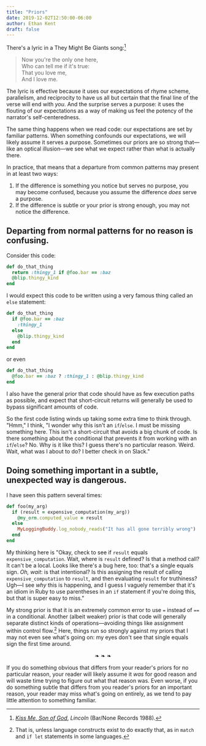 ```yaml
---
title: "Priors"
date: 2019-12-02T12:50:00-06:00
author: Ethan Kent
draft: false
---
```


There's a lyric in a They Might Be Giants song:[^tmbg]

> Now you're the only one here,<br>
> Who can tell me if it's true:<br>
> That you love me,<br>
> And I love me.

[^tmbg]: [_Kiss Me, Son of God_](https://youtu.be/gLcp8Dm-ejU?t=67), _Lincoln_ (Bar/None Records 1988).

The lyric is effective because it uses our expectations of rhyme scheme,
parallelism, and reciprocity to have us all but certain that the final line
of the verse will end with _you_. And the surprise serves a purpose: it uses
the flouting of our expectations as a way of making us feel the potency of
the narrator's self-centeredness.

The same thing happens when we read code: our expectations are set by
familiar patterns. When something confounds our expectations, we will likely
assume it serves a purpose. Sometimes our priors are so strong that—like an
optical illusion—we see what we expect rather than what is actually there.

In practice, that means that a departure from common patterns may present in
at least two ways:

1. If the difference is something you notice but serves no purpose, you may
   become confused, because you assume the difference _does_ serve a purpose.
2. If the difference is subtle or your prior is strong enough, you may not
   notice the difference.

## Departing from normal patterns for no reason is confusing.

Consider this code:

```ruby
def do_that_thing
  return :thingy_1 if @foo.bar == :baz
  @blip.thingy_kind
end
```

I would expect this code to be written using a very famous thing called an
`else` statement:

```ruby
def do_that_thing
  if @foo.bar == :baz
    :thingy_1
  else
    @blip.thingy_kind
  end
end
```

or even

```ruby
def do_that_thing
  @foo.bar == :baz ? :thingy_1 : @blip.thingy_kind
end
```

I also have the general prior that code should have as few execution paths as
possible, and expect that short-circuit returns will generally be used to
bypass significant amounts of code.

So the first code listing winds up taking some extra time to think through.
"Hmm," I think, "I wonder why this isn't an `if`/`else`. I must be missing
something here. This isn't a short-circuit that avoids a big chunk of code.
Is there something about the conditional that prevents it from working with
an `if`/`else`? No. Why is it like this? I guess there's no particular
reason. Weird. Wait, what was I about to do? I better check in on Slack."

## Doing something important in a subtle, unexpected way is dangerous.

I have seen this pattern several times:

```ruby
def foo(my_arg)
  if (result = expensive_computation(my_arg))
    @my_orm.computed_value = result
  else
    MyLoggingBuddy.log_nobody_reads("It has all gone terribly wrong")
  end
end
```

My thinking here is "Okay, check to see if `result` equals
`expensive_computation`. Wait, where is `result` defined? Is that a method
call? It can't be a local. Looks like there's a bug here, too: that's a
single equals sign. _Oh, wait_: is that intentional? Is this assigning the
result of calling `expensive_computation` to `result`, and then evaluating
`result` for truthiness? Ugh—I see _why_ this is happening, and I guess I
vaguely remember that it's an idiom in Ruby to use parentheses in an `if`
statement if you're doing this, but that is super easy to miss."

My strong prior is that it is an extremely common error to use `=` instead of
`==` in a conditional. Another (albeit weaker) prior is that code will
generally separate distinct kinds of operations—avoiding things like
assignment within control flow.[^match] Here, things run so strongly against
my priors that I may not even see what's going on: my eyes don't see that
single equals sign the first time around.

[^match]: That is, unless language constructs exist to do exactly that, as in `match` and `if let` statements in some languages.

<center>❧&nbsp;❧&nbsp;❧</center>

If you do something obvious that differs from your reader's priors for no
particular reason, your reader will likely assume it _was_ for good reason
and will waste time trying to figure out what that reason was. Even worse, if
you do something subtle that differs from you reader's priors for an
important reason, your reader may miss what's going on entirely, as we tend
to pay little attention to something familiar.
